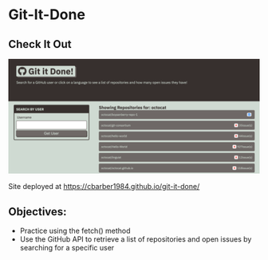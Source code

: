 # Git-It-Done

## Check It Out
![Screenshot](/assets/images/git-it-done-screenshot-1.png)

Site deployed at https://cbarber1984.github.io/git-it-done/

## Objectives:
- Practice using the fetch() method
- Use the GitHub API to retrieve a list of repositories and open issues by searching for a specific user

